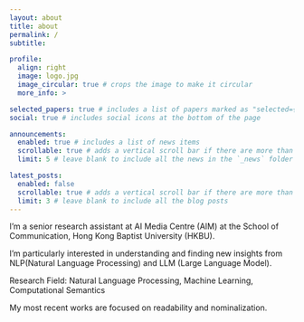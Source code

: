 ```yaml
---
layout: about
title: about
permalink: /
subtitle: 

profile:
  align: right
  image: logo.jpg
  image_circular: true # crops the image to make it circular
  more_info: >

selected_papers: true # includes a list of papers marked as "selected={true}"
social: true # includes social icons at the bottom of the page

announcements:
  enabled: true # includes a list of news items
  scrollable: true # adds a vertical scroll bar if there are more than 3 news items
  limit: 5 # leave blank to include all the news in the `_news` folder

latest_posts:
  enabled: false
  scrollable: true # adds a vertical scroll bar if there are more than 3 new posts items
  limit: 3 # leave blank to include all the blog posts
---
```


I’m a senior research assistant at AI Media Centre (AIM) at the School of Communication, Hong Kong Baptist University (HKBU).

I’m particularly interested in understanding and finding new insights from NLP(Natural Language Processing) and LLM (Large Language Model). 

Research Field: Natural Language Processing, Machine Learning, Computational Semantics

My most recent works are focused on readability and nominalization.

